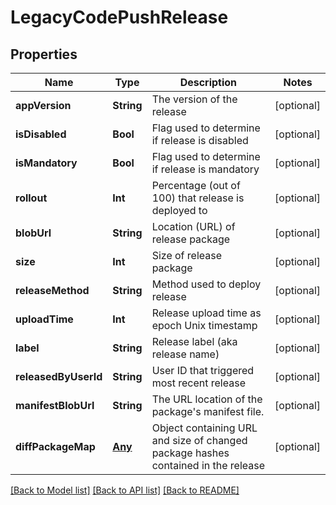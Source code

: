 # LegacyCodePushRelease

## Properties
Name | Type | Description | Notes
------------ | ------------- | ------------- | -------------
**appVersion** | **String** | The version of the release | [optional] 
**isDisabled** | **Bool** | Flag used to determine if release is disabled | [optional] 
**isMandatory** | **Bool** | Flag used to determine if release is mandatory | [optional] 
**rollout** | **Int** | Percentage (out of 100) that release is deployed to | [optional] 
**blobUrl** | **String** | Location (URL) of release package | [optional] 
**size** | **Int** | Size of release package | [optional] 
**releaseMethod** | **String** | Method used to deploy release | [optional] 
**uploadTime** | **Int** | Release upload time as epoch Unix timestamp | [optional] 
**label** | **String** | Release label (aka release name) | [optional] 
**releasedByUserId** | **String** | User ID that triggered most recent release | [optional] 
**manifestBlobUrl** | **String** | The URL location of the package&#39;s manifest file. | [optional] 
**diffPackageMap** | [**Any**](.md) | Object containing URL and size of changed package hashes contained in the release | [optional] 

[[Back to Model list]](../README.md#documentation-for-models) [[Back to API list]](../README.md#documentation-for-api-endpoints) [[Back to README]](../README.md)


